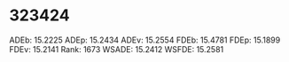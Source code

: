 # 323424

ADEb: 15.2225
ADEp: 15.2434
ADEv: 15.2554
FDEb: 15.4781
FDEp: 15.1899
FDEv: 15.2141
Rank: 1673
WSADE: 15.2412
WSFDE: 15.2581